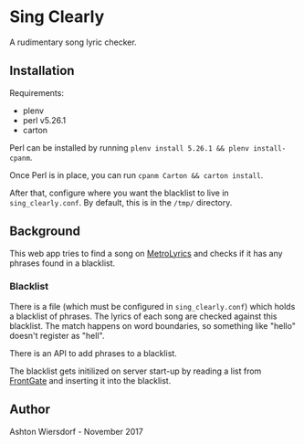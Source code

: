 Sing Clearly
============

A rudimentary song lyric checker.

Installation
------------

Requirements:

 - plenv
 - perl v5.26.1
 - carton

Perl can be installed by running `plenv install 5.26.1 && plenv install-cpanm`.

Once Perl is in place, you can run `cpanm Carton && carton install`.

After that, configure where you want the blacklist to live in `sing_clearly.conf`. By default, this is in the `/tmp/` directory.

Background
----------

This web app tries to find a song on [MetroLyrics](http://www.metrolyrics.com) and checks if it has any phrases found in a blacklist.

### Blacklist ###

There is a file (which must be configured in `sing_clearly.conf`) which holds a blacklist of phrases. The lyrics of each song are checked against this blacklist. The match happens on word boundaries, so something like "hello" doesn't register as "hell".

There is an API to add phrases to a blacklist.

The blacklist gets initilized on server start-up by reading a list from [FrontGate](https://www.frontgatemedia.com/a-list-of-723-bad-words-to-blacklist-and-how-to-use-facebooks-moderation-tool/) and inserting it into the blacklist.

Author
------

Ashton Wiersdorf - November 2017
